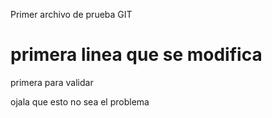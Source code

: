 Primer archivo de prueba GIT

# primera linea que se modifica
primera para validar

ojala que esto no sea el problema